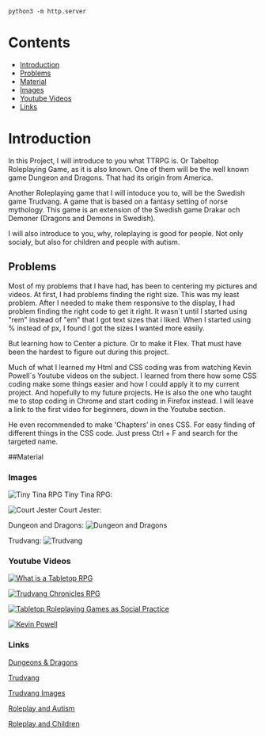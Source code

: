 `python3 -m http.server`
 # Contents 
 
 - [Introduction](#Introduction)
 - [Problems](#Problems)
 - [Material](#Material)
 - [Images](#Images)
 - [Youtube Videos](#Youtube-Videos)
 - [Links](#Links)

# Introduction

In this Project, I will introduce to you what TTRPG is. Or Tabeltop Roleplaying Game, as it is also known.
One of them will be the well known game Dungeon and Dragons. That had its origin from America.

Another Roleplaying game that I will intoduce you to, will be the Swedish game Trudvang. 
A game that is based on a fantasy setting of norse mythology.
This game is an extension of the Swedish game Drakar och Demoner (Dragons and Demons in Swedish).

I will also introduce to you, why, roleplaying is good for people. Not only socialy, but also for children and people with autism.


## Problems 

Most of my problems that I have had, has been to centering my pictures and videos.
At first, I had problems finding the right size. This was my least problem.
After I needed to make them responsive to the display, I had problem finding the right code to get it right.
It wasn´t until I started using "rem" instead of "em" that I got text sizes that i liked.
When I started using % instead of px, I found I got the sizes I wanted more easily.

But learning how to Center a picture. Or to make it Flex. That must have been the hardest to figure out during this project.

Much of what I learned my Html and CSS coding was from watching Kevin Powell´s Youtube videos on the subject.
I learned from there how some CSS coding make some things easier and how I could apply it to my current project.
And hopefully to my future projects.
He is also the one who taught me to stop coding in Chrome and start coding in Firefox instead.
I will leave a link to the first video for beginners, down in the Youtube section.

He even recommended to make 'Chapters' in ones CSS. For easy finding of different things in the CSS code.
Just press Ctrl + F and search for the targeted name.


##Material

### Images

![Tiny Tina RPG](https://i.giphy.com/media/xVtHNOP8P0RX3zkFix/giphy.webp)
Tiny Tina RPG:


![Court Jester](https://i.pinimg.com/originals/36/99/00/36990036e587d6471b0d49a1c47317bc.gif)
Court Jester: 


Dungeon and Dragons:
![Dungeon and Dragons](https://m.media-amazon.com/images/M/MV5BOWM0MjNkMjEtY2IyNi00ODdmLTk0ODctNjY3YTQzN2Y3N2ZiXkEyXkFqcGdeQXVyNTAyODkwOQ@@._V1_FMjpg_UX1000_.jpg)


Trudvang:
![Trudvang](https://perkan-arts.com/____impro/1/images/dod/liten_kvalerkorp.jpg?etag=%22bc9f2-55e7e0af%22&sourceContentType=image%2Fjpeg&quality=85)



### Youtube Videos

[![What is a Tabletop RPG](http://img.youtube.com/vi/BkX_rOqXSas/0.jpg)](http://www.youtube.com/watch?v=BkX_rOqXSas)

[![Trudvang Chronicles RPG](http://img.youtube.com/vi/n3V0oahXj94/0.jpg)](http://www.youtube.com/watch?v=n3V0oahXj94)

[![Tabletop Roleplaying Games as Social Practice](http://img.youtube.com/vi/QJwsWsTa1hI/0.jpg)](http://www.youtube.com/watch?v=QJwsWsTa1hI)

[![Kevin Powell](http://img.youtube.com/vi/LGQuIIv2RVA/0.jpg)](http://www.youtube.com/watch?v=LGQuIIv2RVA)


### Links

[Dungeons & Dragons](https://en.wikipedia.org/wiki/Dungeons_%26_Dragons)

[Trudvang](https://drakarochdemonertrudvang.fandom.com/wiki/Trudvang)

[Trudvang Images](https://perkan-arts.com/portfolio/trudvang)

[Roleplay and Autism](https://www.linkedin.com/pulse/how-role-playing-games-help-neurodiverse-autism-hawke-robinson/)

[Roleplay and Children](https://www.pbcexpo.com.au/blog/reasons-why-role-playing-is-important-for-your-child)


